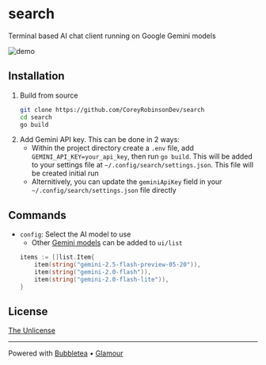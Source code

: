 # search
Terminal based AI chat client running on Google Gemini models

![demo](https://vhs.charm.sh/vhs-4nLDenhbKScUPvy58sEDWt.gif)

## Installation
1. Build from source
    ```bash
    git clone https://github.com/CoreyRobinsonDev/search
    cd search
    go build
    ```
1. Add Gemini API key. This can be done in 2 ways:
    - Within the project directory create a `.env` file, add `GEMINI_API_KEY=your_api_key`, then run `go build`. This will be added to your settings file at `~/.config/search/settings.json`. This file will be created initial run
    - Alternitively, you can update the `geminiApiKey` field in your `~/.config/search/settings.json` file directly

## Commands
- `config`: Select the AI model to use
    - Other [Gemini models](https://ai.google.dev/gemini-api/docs/models) can be added to `ui/list`
    ```go
	items := []list.Item{
		item(string("gemini-2.5-flash-preview-05-20")),
		item(string("gemini-2.0-flash")),
		item(string("gemini-2.0-flash-lite")),
	}
    ```
## License
[The Unlicense](./LICENSE)

---
Powered with [Bubbletea](https://github.com/charmbracelet/bubbletea) • [Glamour](https://github.com/charmbracelet/glamour)
